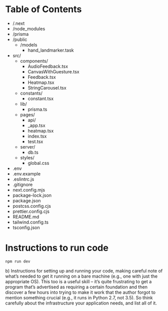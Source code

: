 # Table of Contents

- /.next
- /node_modules
- /prisma
- /public
  - /models
    - hand_landmarker.task
- src/
  - components/
    - AudioFeedback.tsx
    - CanvasWithGuesture.tsx
    - Feedback.tsx
    - Heatmap.tsx
    - StringCarousel.tsx
  - constants/
    - constant.tsx
  - lib/
    - prisma.ts
  - pages/
    - api/
    - \_app.tsx
    - heatmap.tsx
    - index.tsx
    - test.tsx
  - server/
    - db.ts
  - styles/
    - global.css
- .env
- .env.example
- .eslintrc.js
- .gitignore
- next.config.mjs
- package-lock.json
- package.json
- postcss.config.cjs
- prettier.config.cjs
- README.md
- tailwind.config.ts
- tsconfig.json

# Instructions to run code

```
npm run dev
```

b) Instructions for setting up and running your code, making careful note of what’s needed
to get it running on a bare machine (e.g., one with just the appropriate OS). This too is a
useful skill – it’s quite frustrating to get a program that’s advertised as requiring a certain
foundation and then discover a few hours into trying to make it work that the author
forgot to mention something crucial (e.g., it runs in Python 2.7, not 3.5). So think
carefully about the infrastructure your application needs, and list all of it.
